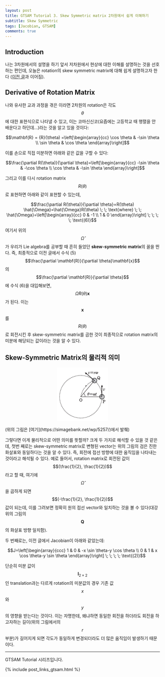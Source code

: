 ```yaml
---
layout: post
title: GTSAM Tutorial 3. Skew Symmetric matrix 2차원에서 쉽게 이해하기
subtitle: Skew Symmetric
tags: [Jacobian, GTSAM]
comments: true
---
```


## Introduction 

나는 3차원에서의 설명을 하기 앞서 저차원에서 현상에 대한 이해를 설명하는 것을 선호하는 편인데, 오늘은 rotation의 skew symmetric matrix에 대해 쉽게 설명하고자 한다 ([이전 글](https://limhyungtae.github.io/2024-12-01-GTSAM-Tutorial-2.-SE(2)-Transformation-matrix%EC%99%80-Jacobian-Block-Operation%EC%9C%BC%EB%A1%9C-%ED%91%9C%ED%98%84%ED%95%98%EA%B8%B0/)과 이어짐).

## Derivative of Rotation Matrix

나와 유사한 교과 과정을 겪은 이라면 2차원의 rotation은 각도 $$\theta$$에 대한 표현식으로 나타낼 수 있고, 이는 코마신신코(요즘에는 고등학교 때 행렬을 안 배운다고 하던데...)라는 것을 알고 있을 것이다:

$$\mathbf{R} = {R}(\theta) =\left[\begin{array}{cc}
\cos \theta & -\sin \theta \\
\sin \theta & \cos \theta
\end{array}\right]$$

이를 손으로 직접 미분하면 아래와 같은 값을 구할 수 있다:

$$\frac{\partial R(\theta)}{\partial \theta}=\left[\begin{array}{cc}
-\sin \theta & -\cos \theta \\
\cos \theta & -\sin \theta
\end{array}\right]$$

그리고 이를 다시 rotation matrix $$R(\theta)$$로 표현하면 아래와 같이 표현할 수 있는데, 

$$\frac{\partial R(\theta)}{\partial \theta}=R(\theta) \hat{\Omega}=\hat{\Omega}R(\theta) \; \; \text{where} \; \; \hat{\Omega}=\left[\begin{array}{cc}
0 & -1 \\
1 & 0
\end{array}\right]   \; \; \; \; \text{(6)}$$

여기서 위의 $$\hat{\Omega}$$가 우리가 Lie algebra를 공부할 때 흔히 들었던 **skew-symmetric matrix**의 꼴을 띈다. 
즉, 최종적으로 이전 글에서 수식 (5) $$\frac{\partial \mathbf{R}}{\partial \theta}\mathbf{x}$$의  $$\frac{\partial \mathbf{R}}{\partial \theta}$$에 수식 (6)을 대입해보면, $$\hat{\Omega}R(\theta)\mathbf{x}$$가 된다. 이는 $$\mathbf{x}$$를 $$R(\theta)$$로 회전시킨 후 skew-symmetric matrix를 곱한 것이 최종적으로 rotation matrix의 미분에 해당되는 값이라는 것을 알 수 있다. 

## Skew-Symmetric Matrix의 물리적 의미

<p align="center">
  <img src="/img/circular_motion.png" alt="Circular Motion">
</p>
(위의 그림은 [여기](https://simagebank.net/wp/5257/)에서 발췌)

그렇다면 이게 물리적으로 어떤 의미를 뜻할까?
크게 두 가지로 해석할 수 있을 것 같은데, 첫번 째로는 skew-symmetric matrix로 변형된 vector는 위의 그림의 검은 진한 화살표와 동일하다는 것을 알 수 있다.
즉, 회전에 접선 방향에 대한 움직임을 나타내는 것이라고 해석될 수 있다.
예로 들어서, rotation matrix로 회전된 값이 $$(\frac{1}{2}, \frac{1}{2})$$라고 할 때, 여기에 $$\hat{\Omega}$$을 곱하게 되면 $$(-\frac{1}{2}, \frac{1}{2})$$ 값이 되는데, 이를 그려보면 정확히 원의 접선 vector와 일치하는 것을 볼 수 있다(대강 위의 그림의 $$\mathbf{Q}$$ 의 화살표 방향 일치함).

두 번째로는, 이전 글에서 Jacobian이 아래와 같았는데:

$$J=\left[\begin{array}{ccc}
1 & 0 & -x \sin \theta-y \cos \theta \\
0 & 1 & x \cos \theta-y \sin \theta
\end{array}\right] \; \; \; \; \text{(2)}$$

단순히 미분 값이 $$\mathbf{I}_{2\times2}$$인 translation과는 다르게 rotation의 미분값의 경우 기존 값 $$x$$와 $$y$$의 영향을 받는다는 것이다. 
이는 자명한데, 왜냐하면 동일한 회전을 하더라도 회전을 하고자하는 길이(위의 그림에서의 $$r$$ 부분)가 길어지게 되면 각도가 동일하게 변경되더라도 더 많은 움직임이 발생하기 때문이다. 

--- 


GTSAM Tutorial 시리즈입니다.

{% include post_links_gtsam.html %}